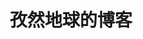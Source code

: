 ---
home: true
layout: BlogHome
icon: home
title: 孜然地球的博客
heroImage: https://theme-hope-assets.vuejs.press/logo.svg
heroText: 孜然地球的博客
heroFullScreen: false
tagline: 人生苦短，我用...
footer: 孜然地球的博客
---